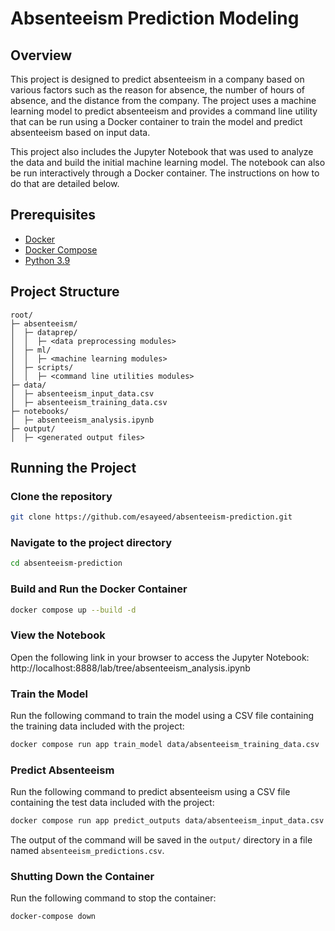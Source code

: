 # Absenteeism Prediction Modeling

## Overview
This project is designed to predict absenteeism in a company based on various factors such as the reason for absence, the number of hours of absence, and the distance from the company. The project uses a machine learning model to predict absenteeism and provides a command line utility that can be run using a Docker container to train the model and predict absenteeism based on input data.

This project also includes the Jupyter Notebook that was used to analyze the data and build the initial machine learning model. The notebook can also be run interactively through a Docker container. The instructions on how to do that are detailed below.

## Prerequisites
- [Docker](https://docs.docker.com/get-docker/)
- [Docker Compose](https://docs.docker.com/compose/install/)
- [Python 3.9](https://www.python.org/downloads/)

## Project Structure
```
root/
├─ absenteeism/
│  ├─ dataprep/
│  │  ├─ <data preprocessing modules>
│  ├─ ml/
│  │  ├─ <machine learning modules>
│  ├─ scripts/
│  │  ├─ <command line utilities modules>
├─ data/
│  ├─ absenteeism_input_data.csv
│  ├─ absenteeism_training_data.csv
├─ notebooks/
│  ├─ absenteeism_analysis.ipynb
├─ output/
│  ├─ <generated output files>
```

## Running the Project

### Clone the repository
```bash
git clone https://github.com/esayeed/absenteeism-prediction.git
```
### Navigate to the project directory
```bash
cd absenteeism-prediction
```

### Build and Run the Docker Container
```bash
docker compose up --build -d
```

### View the Notebook
Open the following link in your browser to access the Jupyter Notebook:
http://localhost:8888/lab/tree/absenteeism_analysis.ipynb

### Train the Model
Run the following command to train the model using a CSV file containing the training data included with the project:
```bash
docker compose run app train_model data/absenteeism_training_data.csv
```

### Predict Absenteeism
Run the following command to predict absenteeism using a CSV file containing the test data included with the project:
```bash
docker compose run app predict_outputs data/absenteeism_input_data.csv
```
The output of the command will be saved in the `output/` directory in a file named `absenteeism_predictions.csv`.

### Shutting Down the Container
Run the following command to stop the container:
```bash
docker-compose down
```
